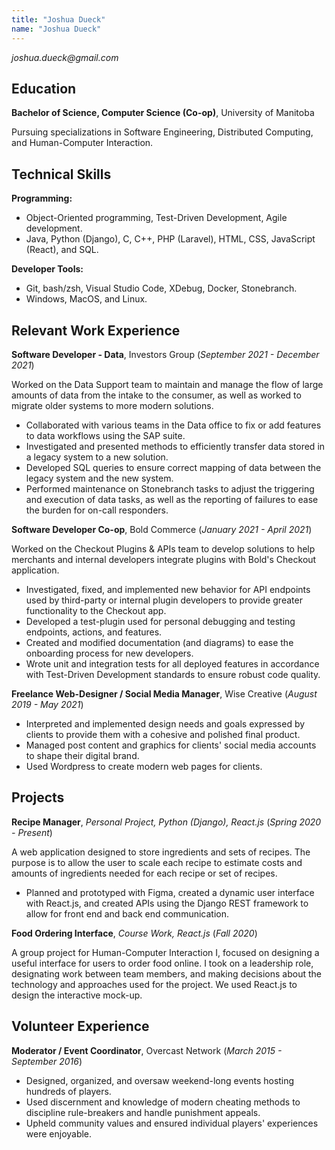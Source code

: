 ```yaml
---
title: "Joshua Dueck"
name: "Joshua Dueck"
---
```

_joshua.dueck@gmail.com_

## Education
**Bachelor of Science, Computer Science (Co-op)**, University of Manitoba

Pursuing specializations in Software Engineering, Distributed Computing, and Human-Computer Interaction.

## Technical Skills
**Programming:**
* Object-Oriented programming, Test-Driven Development, Agile development.
* Java, Python (Django), C, C++, PHP (Laravel), HTML, CSS, JavaScript (React), and SQL.

**Developer Tools:**
* Git, bash/zsh, Visual Studio Code, XDebug, Docker, Stonebranch.
* Windows, MacOS, and Linux.

## Relevant Work Experience
**Software Developer - Data**, Investors Group (_September 2021 - December 2021_)

Worked on the Data Support team to maintain and manage the flow of large amounts of data from the intake to the consumer, as well as worked to migrate older systems to more modern solutions.
* Collaborated with various teams in the Data office to fix or add features to data workflows using the SAP suite.
* Investigated and presented methods to efficiently transfer data stored in a legacy system to a new solution.
* Developed SQL queries to ensure correct mapping of data between the legacy system and the new system.
* Performed maintenance on Stonebranch tasks to adjust the triggering and execution of data tasks, as well as the reporting of failures to ease the burden for on-call responders.

**Software Developer Co-op**, Bold Commerce (_January 2021 - April 2021_)

Worked on the Checkout Plugins & APIs team to develop solutions to help merchants and internal developers integrate plugins with Bold's Checkout application.
* Investigated, fixed, and implemented new behavior for API endpoints used by third-party or internal plugin developers to provide greater functionality to the Checkout app.
* Developed a test-plugin used for personal debugging and testing endpoints, actions, and features.
* Created and modified documentation (and diagrams) to ease the onboarding process for new developers.
* Wrote unit and integration tests for all deployed features in accordance with Test-Driven Development standards to ensure robust code quality.

**Freelance Web-Designer / Social Media Manager**, Wise Creative (_August 2019 - May 2021_)

* Interpreted and implemented design needs and goals expressed by clients to provide them with a cohesive and polished final product.
* Managed post content and graphics for clients' social media accounts to shape their digital brand.
* Used Wordpress to create modern web pages for clients.

## Projects
**Recipe Manager**, _Personal Project, Python (Django), React.js_ (_Spring 2020 - Present_)

A web application designed to store ingredients and sets of recipes. The purpose is to allow the user to scale each recipe to estimate costs and amounts of ingredients needed for each recipe or set of recipes.
* Planned and prototyped with Figma, created a dynamic user interface with React.js, and created APIs using the Django REST framework to allow for front end and back end communication.

**Food Ordering Interface**, _Course Work, React.js_ (_Fall 2020_)

A group project for Human-Computer Interaction I, focused on designing a useful interface for users to order food online. I took on a leadership role, designating work between team members, and making decisions about the technology and approaches used for the project. We used React.js to design the interactive mock-up.

## Volunteer Experience
**Moderator / Event Coordinator**, Overcast Network (_March 2015 - September 2016_)

* Designed, organized, and oversaw weekend-long events hosting hundreds of players.
* Used discernment and knowledge of modern cheating methods to discipline rule-breakers and handle punishment appeals.
* Upheld community values and ensured individual players' experiences were enjoyable.
